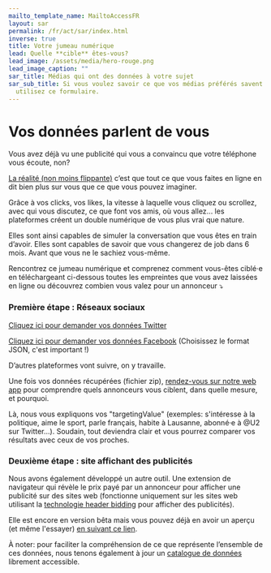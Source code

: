 ```yaml
---
mailto_template_name: MailtoAccessFR
layout: sar
permalink: /fr/act/sar/index.html
inverse: true
title: Votre jumeau numérique
lead: Quelle **cible** êtes-vous?
lead_image: /assets/media/hero-rouge.png
lead_image_caption: ""
sar_title: Médias qui ont des données à votre sujet
sar_sub_title: Si vous voulez savoir ce que vos médias préférés savent de vous,
  utilisez ce formulaire.
---
```

# Vos données parlent de vous

Vous avez déjà vu une publicité qui vous a convaincu que votre téléphone vous écoute, non?

[La réalité (non moins flippante)](https://qz.com/1609356/your-phone-is-not-recording-your-conversations/) c’est que tout ce que vous faites en ligne en dit bien plus sur vous que ce que vous pouvez imaginer.

Grâce à vos clicks, vos likes, la vitesse à laquelle vous cliquez ou scrollez, avec qui vous discutez, ce que font vos amis, où vous allez... les plateformes créent un double numérique de vous plus vrai que nature.

Elles sont ainsi capables de simuler la conversation que vous êtes en train d’avoir. Elles sont capables de savoir que vous changerez de job dans 6 mois. Avant que vous ne le sachiez vous-même.

Rencontrez ce jumeau numérique et comprenez comment vous-êtes ciblé·e en téléchargeant ci-dessous toutes les empreintes que vous avez laissées en ligne ou découvrez combien vous valez pour un annonceur ⤵️

### Première étape : Réseaux sociaux

[Cliquez ici pour demander vos données Twitter](https://help.twitter.com/fr/managing-your-account/how-to-download-your-twitter-archive)

[Cliquez ici pour demander vos données Facebook](https://www.facebook.com/help/212802592074644) (Choisissez le format JSON, c'est important !)

D’autres plateformes vont suivre, on y travaille.

Une fois vos données récupérées (fichier zip), [rendez-vous sur notre web app](https://experiences.hestialabs.org) pour comprendre quels annonceurs vous ciblent, dans quelle mesure, et pourquoi.

Là, nous vous expliquons vos "targetingValue" (exemples: s'intéresse à la politique, aime le sport, parle français, habite à Lausanne, abonné·e à @U2 sur Twitter...). Soudain, tout deviendra clair et vous pourrez comparer vos résultats avec ceux de vos proches.

### Deuxième étape : site affichant des publicités

Nous avons également développé un autre outil. Une extension de navigateur qui révèle le prix payé par un annonceur pour afficher une publicité sur des sites web (fonctionne uniquement sur les sites web utilisant la [technologie header bidding](https://headerbidding.co/header-bidding/) pour afficher des publicités).

Elle est encore en version bêta mais vous pouvez déjà en avoir un aperçu (et même l'essayer) [en suivant ce lien](https://github.com/hestiaAI/my-worth-extension).

À noter: pour faciliter la compréhension de ce que représente l’ensemble de ces données, nous tenons également à jour un [catalogue de données](/fr/act/catalog/) librement accessible.